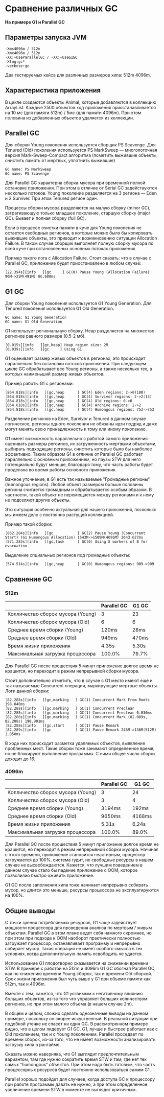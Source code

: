 # Сравнение различных GC
**На примере G1 и Parallel GC**

## Параметры запуска JVM

```
-Xms4096m / 512m
-Xmx4096m / 512m
-XX:+UseParallelGC / -XX:+UseG1GC
-Xlog:gc*  
-verbose:gc
```

Два тестируемых кейса для различных размеров хипа: 512m 4096m.

## Характеристика приложения

В цикле создаются объекты Animal, которые добавляются в коллекцию ArrayList.
Каждые 2500 объектов ход приложения приостанавливается на 10 мс (для памяти 512m) / 5мс (для памяти 4096m). 
При этом половина из добавленных объектов удаляется из коллекции.

## Parallel GC
Для сборки Young поколения используется сборщик PS Scavenge.
Для Tenured (Old) поколения используется PS MarkSweep — многопоточная версия Mark-Sweep-Compact алгоритма (пометить выжившие объекты, очистить память от мертвых, уплотнить выжившие)

```
GC name: PS MarkSweep
GC name: PS Scavenge
```

Для Parallel GC характерна сборка мусора при временной полной остановке приложения. При этом в отличие от Serial GC задействуются несколько потоков.
Young поколение разделяется на 3 региона — Eden и 2 Surviver. При этом Tenured регион один.

Процессы сборки мусора разделяются на малую сборку (minor GC), затрагивающую только младшее поколение, старшую сборку (major GC). Бывает и полная сборку (full GC).

Если в процессе очистки памяти в куче для Young поколения не остается свободных регионов, в которые можно было бы копировать выжившие объекты, это приводит к возникновению ситуации Allocation Failure. 
В таком случае сборщик выполняет полную сборку мусора по всей куче при остановленных основных потоках приложения.

Пример такого лога с Allocation Failure. Стоит сказать: что в случае с Parallel GC, приложение будет приостановлено в любом случае:

```
[22.394s][info   ][gc     ] GC(0) Pause Young (Allocation Failure) 96M->25M(491M) 86.680ms
```

## G1 GC

Для сборки Young поколения используется G1 Young Generation. Для Tenured поколения используется G1 Old Generation.

```
GC name: G1 Young Generation
GC name: G1 Old Generation
```

G1 использует региональную сборку. Heap разделяется на множество регионов равного размера (0.5-2 мб).

```
[0.015s][info   ][gc,heap] Heap region size: 2M  
[0.039s][info   ][gc     ] Using G1
```

G1 оценивает размер живых объектов в регионах, это происходит параллельно без остановки потоков приложения.
При следующем цикле GC обрабатывает все Young регионы, а также несколько тех, в которых наименьший размер живых объектов.

Пример работы G1 с регионами:

```
[864.818s][info   ][gc,heap      ] GC(4) Eden regions: 2->0(100)
[864.818s][info   ][gc,heap      ] GC(4) Survivor regions: 2->2(13)
[864.818s][info   ][gc,heap      ] GC(4) Old regions: 0->0
[864.818s][info   ][gc,heap      ] GC(4) Archive regions: 2->2
[864.818s][info   ][gc,heap      ] GC(4) Humongous regions: 753->753
```

Разделение регионов на Eden, Survivor и Tenured в данном случае логическое, регионы одного поколения не обязаны идти подряд и даже могут менять свою принадлежность к тому или иному поколению.

G1 имеет возможность параллельно с работой самого приложения оценивать размеры регоинов, их загруженность мертвыми объектами, выбирать подходящие регионы, очистить которые было бы наиболее эффективно.
Таким образом G1 в отличие от Parallel GC работает параллельно с основным приложением, но паузы STW для него потенциально будут меньше, благодаря тому, что часть работы будет проделана во время работы основного приложения.

Важное уточнение, в G1 есть так называемые "Громадные регионы" (humongous regions). Любой объект размером больше половины региона считается громадным и обрабатывается особым образом.
В частности, такой объект не перемещается между регионами и к нему не подселяют другие объекты.

Это ситуация особенно актуальная для нашего приложения, посколько мы имеем дело с постоянно растущей коллекцией.

Пример такой сборки:

```
[862.204s][info   ][gc           ] GC(2) Pause Young (Concurrent Start) (G1 Humongous Allocation) 1543M->1509M(4096M) 2643.627ms
[571.283s][info   ][gc,task      ] GC(0) Using 8 workers of 8 for evacuation
```

Выделение спциальных регионов под громадные объекты:

```
[574.514s][info   ][gc,heap      ] GC(0) Humongous regions: 909->909
```

## Сравнение GC

### 512m

|                                   | Parallel GC | G1 GC         |
|-----------------------------------|-------------|---------------|
| Колличество сборок мусора (Young) | 3           | 23            |
| Колличество сборок мусора (Old)   | 6           | 6             |
| Среднее время сборки (Young)      | 120ms       | 28ms          |
| Среднее время сборки (Old)        | 949ms       | 470ms         |
| Время жизни приложения            | 4.35s       | 5.30s         |
| Максимальная загрузка процессора  | 100.0%      | 79.7%         |

Для Parallel GC после прошествия 5 минут приложение долгое время не крашится, но переходит в режим непрерывной сборки мусора.

Стоит дополнительно отметить, что в случае с G1 место имеют еще и так называемые Concurrent операции, маркирующие мертвые объекты.
Логи данной сборки:
```
[82.288s][info   ][gc,marking   ] GC(1) Concurrent Mark From Roots 198.840ms
[82.288s][info   ][gc,marking   ] GC(1) Concurrent Preclean
[82.288s][info   ][gc,marking   ] GC(1) Concurrent Preclean 0.030ms
[82.288s][info   ][gc,marking   ] GC(1) Concurrent Mark (82.089s, 82.288s) 198.901ms
[82.288s][info   ][gc,start     ] GC(1) Pause Remark
[82.289s][info   ][gc           ] GC(1) Pause Remark 246M->136M(512M) 1.050ms
```
В ходе них происходит разметка удаляемых объектов, выявление проблемных мест. 
Такие сборки тоже занимают определенное время, но не блокируют выполнение программы.
С ними общее число сборок доходит до 16.

### 4096m

|                                   | Parallel GC | G1 GC        |
|-----------------------------------|-------------|--------------|
| Колличество сборок мусора (Young) | 3           | 24           |
| Колличество сборок мусора (Old)   | 3           | 4            |
| Среднее время сборки (Young)      | 3194ms      | 192ms        |
| Среднее время сборки (Old)        | 9650ms      | 4168ms       |
| Время жизни приложения            | 5.31s       | 6.24s        |
| Максимальная загрузка процессора  | 100.0%      | 89.0%        |

Для Parallel GC после прошествия 5 минут приложение долгое время не крашится, но переходит в режим непрерывной сборки мусора.
Начиная с этого времени, приложение становится неактивным, процессор загружается до 100%, система гудит, но свободные ресурсы в нашем случае не высвобождаются.
Кажется, что лучшим поведением в данном случае стало бы падение приложение с OOM, которое позволилио быстро оживить приложение.

G1 GC после заполнения хипа тоже начинает непрерывно собирать мусор, но длится это меньше, ресурсы процессора не эксплуатируются на 100%.

## Общие выводы

С точки зрения потребляемых ресурсов, G1 чаще задействует мощности процессора для проведения анализа по мертвым / живым объектам. 
Parallel GC в этом плане ведет себя намного скромнее, но при этом при подходе к OOM наоборот практически полностью загружает процессор, останавливает программу и непрерывно собирает мусор.
Такая операция не имеет особого смысла в тех условиях, когда дополнительную память освободить не удается.

Использование G1 плодотворно сказывается на снижении времени STW.
В примере с работой на 512m и 4096m G1 GС обогнал Parallel GC, как по снижению времени Young сборок, так и времени Old сборкой.
Срок жизни приложения был чуть выше у G1 при объеме памяти как 512m, так и 4096m.

Вместе с тем, кажется, что G1 уязвимым к негативному влиянию больших объектов, из-за того что управляет больших количеством регионов, но при этом малого объема (в нашем случае 2m).

В общем и целом, сложно сделать однозначные выводы на данном примере, поскольку он скорее искуственный. В реальной ситуации при подобной утечке не спасет ни один GC.
В рассмотренном примере видно, что в целом лидерует G1 GC. G1, лучше и быстрее работает как с Old поколением, так и с Young поколением.
Parallel проседает по времени сборок, из-за того, что не имеет возможности анализировать загрузку хипа в рантайме.

Сказать можно наверняка, что G1 выглядит предпочтительным вариантом, там где нужно сократить время STW и там, где нет тех самых "humongous" объектов.
При этом надо быть готовым, что часть процессорных ресурсов будет постоянно использоваться самим G1.

Parallel хорошо подойдет для случаев, когда доступа GC к процессору при работе программы давать не нужно, а при этом определенное увеличение времени STW в моменте не выглядит критичным.
